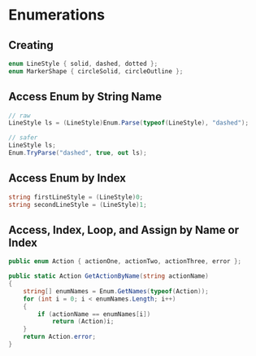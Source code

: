 # Enumerations

## Creating
```C#
enum LineStyle { solid, dashed, dotted };
enum MarkerShape { circleSolid, circleOutline };
```

## Access Enum by String Name
```cs
// raw
LineStyle ls = (LineStyle)Enum.Parse(typeof(LineStyle), "dashed");
```

```cs
// safer
LineStyle ls;
Enum.TryParse("dashed", true, out ls);
```

## Access Enum by Index
```cs
string firstLineStyle = (LineStyle)0;
string secondLineStyle = (LineStyle)1;
```

## Access, Index, Loop, and Assign by Name or Index
```cs
public enum Action { actionOne, actionTwo, actionThree, error };

public static Action GetActionByName(string actionName)
{
    string[] enumNames = Enum.GetNames(typeof(Action));
    for (int i = 0; i < enumNames.Length; i++)
    {
        if (actionName == enumNames[i])
            return (Action)i;
    }
    return Action.error;
}
```
